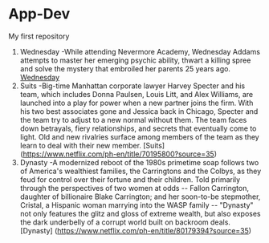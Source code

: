 # App-Dev
My first repository

1. Wednesday -While attending Nevermore Academy, Wednesday Addams attempts to master her emerging psychic ability, thwart a killing spree and solve the mystery that embroiled her parents 25 years ago. [Wednesday](https://www.netflix.com/ph-en/title/81231974?source=35)
2. Suits -Big-time Manhattan corporate lawyer Harvey Specter and his team, which includes Donna Paulsen, Louis Litt, and Alex Williams, are launched into a play for power when a new partner joins the firm. With his two best associates gone and Jessica back in Chicago, Specter and the team try to adjust to a new normal without them. The team faces down betrayals, fiery relationships, and secrets that eventually come to light. Old and new rivalries surface among members of the team as they learn to deal with their new member. [Suits] (https://www.netflix.com/ph-en/title/70195800?source=35)
3. Dynasty -A modernized reboot of the 1980s primetime soap follows two of America's wealthiest families, the Carringtons and the Colbys, as they feud for control over their fortune and their children. Told primarily through the perspectives of two women at odds -- Fallon Carrington, daughter of billionaire Blake Carrington; and her soon-to-be stepmother, Cristal, a Hispanic woman marrying into the WASP family -- "Dynasty" not only features the glitz and gloss of extreme wealth, but also exposes the dark underbelly of a corrupt world built on backroom deals. [Dynasty] (https://www.netflix.com/ph-en/title/80179394?source=35)
